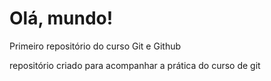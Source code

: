 # Olá, mundo!
 Primeiro repositório do curso Git e Github

repositório criado para acompanhar a prática do curso de git

